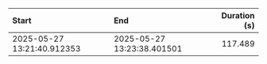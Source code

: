 | Start                      | End                        |   Duration (s) |
|:---------------------------|:---------------------------|---------------:|
| 2025-05-27 13:21:40.912353 | 2025-05-27 13:23:38.401501 |        117.489 |